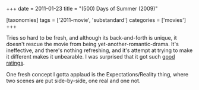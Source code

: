 +++
date = 2011-01-23
title = "(500) Days of Summer (2009)"

[taxonomies]
tags = ['2011-movie', 'substandard']
categories = ['movies']
+++

Tries so hard to be fresh, and although its back-and-forth is unique, it
doesn't rescue the movie from being yet-another-romantic-drama. It's
ineffective, and there's nothing refreshing, and it's attempt at
trying to make it different makes it unbearable. I was surprised that it
got such [good ratings].

One fresh concept I gotta applaud is the Expectations/Reality thing,
where two scenes are put side-by-side, one real and one not.

  [good ratings]: http://en.wikipedia.org/wiki/(500)_Days_of_Summer#Critical_reception
